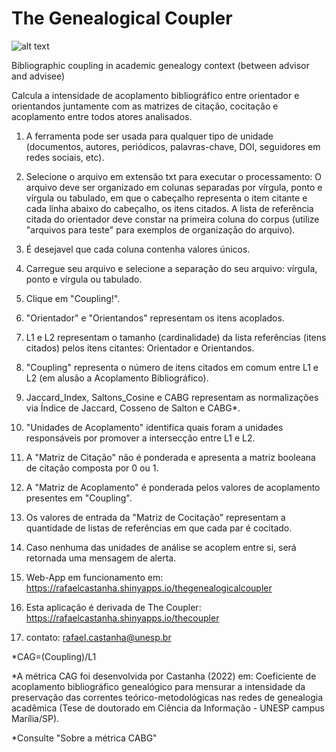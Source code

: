# The Genealogical Coupler

![alt text](https://raw.githubusercontent.com/rafaelcastanha/The-Genealogical-Coupler/main/logo_gc.png)

Bibliographic coupling in academic genealogy context (between advisor and advisee)

Calcula a intensidade de acoplamento bibliográfico entre orientador e orientandos juntamente com as matrizes de citação, cocitação e acoplamento entre todos atores analisados. 

1) A ferramenta pode ser usada para qualquer tipo de unidade (documentos, autores, periódicos, palavras-chave, DOI, seguidores em redes sociais, etc).

2) Selecione o arquivo em extensão txt para executar o processamento: O arquivo deve ser organizado em colunas separadas por vírgula, ponto e vírgula ou tabulado, em que o cabeçalho representa o item citante e cada linha abaixo do cabeçalho, os itens citados. A lista de referência citada do orientador deve constar na primeira coluna do corpus (utilize "arquivos para teste" para exemplos de organização do arquivo).

3) É desejavel que cada coluna contenha valores únicos.

4) Carregue seu arquivo e selecione a separação do seu arquivo: vírgula, ponto e vírgula ou tabulado.

5) Clique em "Coupling!".

6) "Orientador" e "Orientandos" representam os itens acoplados.

7) L1 e L2 representam o tamanho (cardinalidade) da lista referências (itens citados) pelos itens citantes: Orientador e Orientandos.

8) "Coupling" representa o número de itens citados em comum entre L1 e L2 (em alusão a Acoplamento Bibliográfico).

9) Jaccard_Index, Saltons_Cosine e CABG representam as normalizações via Índice de Jaccard, Cosseno de Salton e CABG*.

10) "Unidades de Acoplamento" identifica quais foram a unidades responsáveis por promover a intersecção entre L1 e L2.

11) A "Matriz de Citação" não é ponderada e apresenta a matriz booleana de citação composta por 0 ou 1.

12) A "Matriz de Acoplamento" é ponderada pelos valores de acoplamento presentes em "Coupling".

13) Os valores de entrada da "Matriz de Cocitação" representam a quantidade de listas de referências em que cada par é cocitado.

14) Caso nenhuma das unidades de análise se acoplem entre si, será retornada uma mensagem de alerta.

15) Web-App em funcionamento em: https://rafaelcastanha.shinyapps.io/thegenealogicalcoupler

16) Esta aplicação é derivada de The Coupler: https://rafaelcastanha.shinyapps.io/thecoupler

17) contato: rafael.castanha@unesp.br

*CAG=(Coupling)/L1

*A métrica CAG foi desenvolvida por Castanha (2022) em: Coeficiente de acoplamento bibliográfico genealógico para mensurar a intensidade da preservação das correntes teórico-metodológicas nas redes de genealogia acadêmica (Tese de doutorado em Ciência da Informação - UNESP campus Marília/SP). 

*Consulte "Sobre a métrica CABG"
